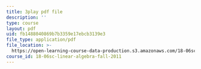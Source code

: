 ```yaml
---
title: 3play pdf file
description: ''
type: course
layout: pdf
uid: fb1488040869b7b3359e17ebcb3139e3
file_type: application/pdf
file_location: >-
  https://open-learning-course-data-production.s3.amazonaws.com/18-06sc-linear-algebra-fall-2011/fb1488040869b7b3359e17ebcb3139e3_QNpj-gOXW9M.pdf
course_id: 18-06sc-linear-algebra-fall-2011
---
```

